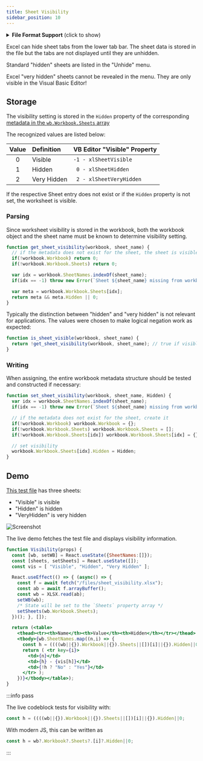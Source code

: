 ```yaml
---
title: Sheet Visibility
sidebar_position: 10
---
```


<details>
  <summary><b>File Format Support</b> (click to show)</summary>

By default, all sheets in a workbook are "Visible". The standard "Hidden" state
is controlled through the context menu in the sheet tab bar. The "Very Hidden"
state is controlled through the "Visibility" property in the VBA editor.

| Formats   | Hidden | Very Hidden |
|:----------|:------:|:-----------:|
| XLSX/XLSM |   ✔    |      ✔      |
| XLSB      |   ✔    |      ✔      |
| XLML      |   ✔    |      ✔      |
| BIFF8 XLS |   ✔    |      ✔      |
| BIFF5 XLS |   ✔    |      ✔      |

</details>

Excel can hide sheet tabs from the lower tab bar. The sheet data is stored in
the file but the tabs are not displayed until they are unhidden.

Standard "hidden" sheets are listed in the "Unhide" menu.

Excel "very hidden" sheets cannot be revealed in the menu. They are only visible
in the Visual Basic Editor!

## Storage

The visibility setting is stored in the `Hidden` property of the corresponding
[metadata in the `wb.Workbook.Sheets` array](/docs/csf/book#sheet-metadata)

The recognized values are listed below:

| Value | Definition  | VB Editor "Visible" Property |
|:-----:|:------------|:-----------------------------|
|   0   | Visible     | `-1 - xlSheetVisible`        |
|   1   | Hidden      | ` 0 - xlSheetHidden`         |
|   2   | Very Hidden | ` 2 - xlSheetVeryHidden`     |

If the respective Sheet entry does not exist or if the `Hidden` property is not
set, the worksheet is visible.

### Parsing

Since worksheet visibility is stored in the workbook, both the workbook object
and the sheet name must be known to determine visibility setting.

```js
function get_sheet_visibility(workbook, sheet_name) {
  // if the metadata does not exist for the sheet, the sheet is visible
  if(!workbook.Workbook) return 0;
  if(!workbook.Workbook.Sheets) return 0;

  var idx = workbook.SheetNames.indexOf(sheet_name);
  if(idx == -1) throw new Error(`Sheet ${sheet_name} missing from workbook`);

  var meta = workbook.Workbook.Sheets[idx];
  return meta && meta.Hidden || 0;
}
```

Typically the distinction between "hidden" and "very hidden" is not relevant for
applications. The values were chosen to make logical negation work as expected:

```js
function is_sheet_visible(workbook, sheet_name) {
  return !get_sheet_visibility(workbook, sheet_name); // true if visible
}
```

### Writing

When assigning, the entire workbook metadata structure should be tested and
constructed if necessary:

```js
function set_sheet_visibility(workbook, sheet_name, Hidden) {
  var idx = workbook.SheetNames.indexOf(sheet_name);
  if(idx == -1) throw new Error(`Sheet ${sheet_name} missing from workbook`);

  // if the metadata does not exist for the sheet, create it
  if(!workbook.Workbook) workbook.Workbook = {};
  if(!workbook.Workbook.Sheets) workbook.Workbook.Sheets = [];
  if(!workbook.Workbook.Sheets[idx]) workbook.Workbook.Sheets[idx] = {};

  // set visibility
  workbook.Workbook.Sheets[idx].Hidden = Hidden;
}
```

## Demo

[This test file](pathname:///files/sheet_visibility.xlsx) has three sheets:

- "Visible" is visible
- "Hidden" is hidden
- "VeryHidden" is very hidden

![Screenshot](pathname:///files/sheet_visibility.png)

The live demo fetches the test file and displays visibility information.

```jsx live
function Visibility(props) {
  const [wb, setWB] = React.useState({SheetNames:[]});
  const [sheets, setSheets] = React.useState([]);
  const vis = [ "Visible", "Hidden", "Very Hidden" ];

  React.useEffect(() => { (async() => {
    const f = await fetch("/files/sheet_visibility.xlsx");
    const ab = await f.arrayBuffer();
    const wb = XLSX.read(ab);
    setWB(wb);
    /* State will be set to the `Sheets` property array */
    setSheets(wb.Workbook.Sheets);
  })(); }, []);

  return (<table>
    <thead><tr><th>Name</th><th>Value</th><th>Hidden</th></tr></thead>
    <tbody>{wb.SheetNames.map((n,i) => {
      const h = ((((wb||{}).Workbook||{}).Sheets||[])[i]||{}).Hidden||0;
      return ( <tr key={i}>
        <td>{n}</td>
        <td>{h} - {vis[h]}</td>
        <td>{!h ? "No" : "Yes"}</td>
      </tr> );
    })}</tbody></table>);
}
```

:::info pass

The live codeblock tests for visibility with:

```js
const h = ((((wb||{}).Workbook||{}).Sheets||[])[i]||{}).Hidden||0;
```

With modern JS, this can be written as

```js
const h = wb?.Workbook?.Sheets?.[i]?.Hidden||0;
```

:::


